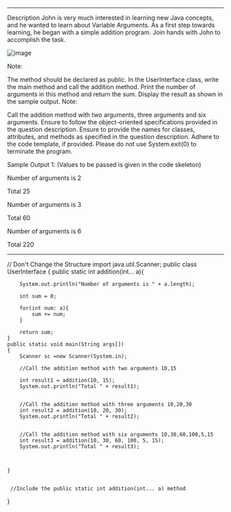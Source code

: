 ********
Description
John is very much interested in learning new Java concepts, and he wanted to learn about Variable Arguments. 
As a first step towards learning, he began with a simple addition program. Join hands with John to accomplish the task.

![image](https://github.com/user-attachments/assets/866eed92-4ff1-4a13-a3ce-2b9dda07ea79)



  Note: 

The method should be declared as public.
In the UserInterface class, write the main method and call the addition method. 
Print the number of arguments in this method and return the sum.
Display the result as shown in the sample output.
Note:

Call the addition method with two arguments, three arguments and six arguments.
Ensure to follow the object-oriented specifications provided in the question description.
Ensure to provide the names for classes, attributes, and methods as specified in the question description.
Adhere to the code template, if provided.
Please do not use System.exit(0) to terminate the program.
 

Sample Output 1: (Values to be passed is given in the code skeleton)

Number of arguments is 2

Total 25

Number of arguments is 3

Total 60

Number of arguments is 6

Total 220

***********

// Don't Change the Structure
import java.util.Scanner;
public class UserInterface 
{
    public static int addition(int... a){
        
        System.out.println("Number of arguments is " + a.length);
        
        int sum = 0;
        
        for(int num: a){
            sum += num;
        }
        
        return sum;
    }
    public static void main(String args[]) 
    {
        Scanner sc =new Scanner(System.in);
        
        //Call the addition method with two arguments 10,15
        
        int result1 = addition(10, 15);
        System.out.println("Total " + result1);
         
        
        //Call the addition method with three arguments 10,20,30
        int result2 = addition(10, 20, 30);
        System.out.println("Total " + result2);
        
        
        //Call the addition method with six arguments 10,30,60,100,5,15
        int result3 = addition(10, 30, 60, 100, 5, 15);
        System.out.println("Total " + result3);
        
        
        
    }
    
    
     //Include the public static int addition(int... a) method
     
     
}


 
